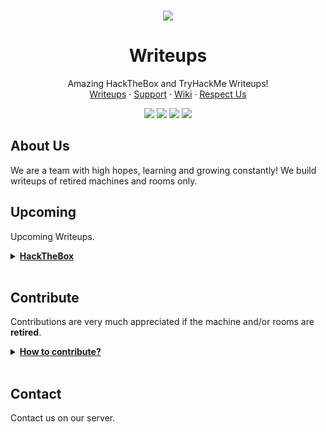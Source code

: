 <!-- PROJECT LOGO -->

<br/>
<p align="center">
  <img src="https://user-images.githubusercontent.com/63207324/125323148-5fcde400-e336-11eb-8703-9cd816a5d158.png" aly="logo">
  <h1 align="center">Writeups</h1>
    <p align="center">
    Amazing HackTheBox and TryHackMe Writeups!
    <br/>
    <a href="https://github.com/7h3-B14ck-Kn1gh75/Public-Writeups">Writeups</a>
    ·
    <a href="https://discord.gg/eX2fHe75g9">Support</a>
    ·
    <a href="https://github.com/7h3-B14ck-Kn1gh75/Public-Writeups/wiki">Wiki</a>
    ·
    <a href="https://app.hackthebox.eu/teams/overview/3804">Respect Us</a>
  </p>
  
<!-- PROJECT LOGO -->

<!-- BADGES -->
 
  <p align="center">
    <img src="https://img.shields.io/github/stars/7h3-B14ck-Kn1gh75/Public-Writeups?color=blue&style=flat-square">
    <img src="https://img.shields.io/github/forks/7h3-B14ck-Kn1gh75/Public-Writeups?color=blue&style=flat-square">
    <img src="https://img.shields.io/discord/861894648544100352?color=green&style=flat-square">
    <img src="https://img.shields.io/github/last-commit/7h3-B14ck-Kn1gh75/Public-Writeups?color=red&style=flat-square">
   </p>
<!-- BADGES -->

<!-- ABOUT -->

 <h2 align>About Us</h2>
    <p align>
   We are a team with high hopes, learning and growing constantly! We build writeups of retired machines and rooms only. 
    <br/>
   
<!-- ABOUT -->

<!-- UPCOMING -->

  <h2>Upcoming</h2>
    <p>
   Upcoming Writeups.
<details>
   <summary> <u><b> HackTheBox </u></b> </summary>

<details>
   <summary> <u><b> Machines </u></b> </summary>
<ul>
<li> Love </li>
<li> Armageddon </li>
<li> TheNotebook </li>
</ul>

</details> 
  </details>
    <br/>

<!-- UPCOMING -->

<!-- CONTRIBUTE -->

<h2 align>Contribute</h2>
    <p>
  Contributions are very much appreciated if the machine and/or rooms are <b>retired</b>.
</p>
<details>
   <summary> <u><b> How to contribute? </u></b> </summary>

```
1) Fork this Project
2) Create your Feature Branch (git checkout -b feature)
3) Commit your Changes (git commit -m 'Add some features')
4) Push to the Branch (git push origin feature)
5) Open a Pull Request
```

  </details>
    <br/>
 
<!-- CONTRIBUTE -->

<!-- CONTACT -->
  

<h2 align>Contact</h2>
    <p>
 Contact us on our server. 
</p>

<!-- CONTACT -->



